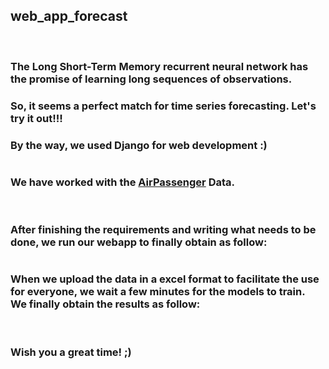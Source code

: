 
<h2>web_app_forecast</h2>
<br>
<h3>The Long Short-Term Memory recurrent neural network has the promise of learning long sequences of observations.</h3>
<h3>So, it seems a perfect match for time series forecasting. Let's try it out!!!<br></h3>
<h3>By the way, we used Django for web development :)</h3>
<img src= "https://github.com/ghaliBenji98/web_app_forecast/blob/master/django.unicorn.jpg" alt="" height="x2">
<br>
<h3>We have worked with the <a href="https://github.com/ghaliBenji98/web_app_forecast/blob/master/AirPassenger.xlsx">AirPassenger</a> Data.</h3>
<img src= "https://github.com/ghaliBenji98/web_app_forecast/blob/master/image.PNG" alt=""  height="x2">
<br>
<br>
<h3>After finishing the requirements and writing what needs to be done, we run our webapp to finally obtain as follow:</h3>
<img src= "https://github.com/ghaliBenji98/web_app_forecast/blob/master/image1.PNG" alt=""  height="x2">
<br>
<h3>When we upload the data in a excel format to facilitate the use for everyone, we wait a few minutes for the models to train.<br> We finally obtain the results as follow:</h3>
<img src= "https://github.com/ghaliBenji98/web_app_forecast/blob/master/image2.PNG" alt=""  height="x2">
<br>
<br>
<h3>Wish you a great time! ;)</h3>



